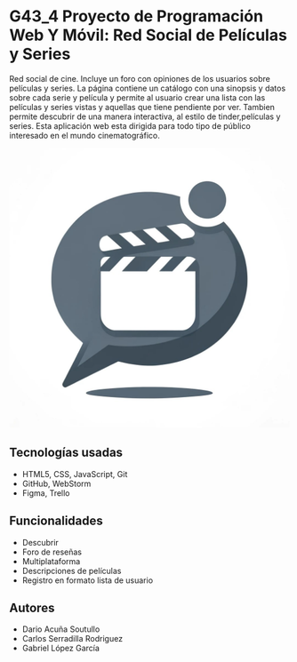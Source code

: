 
# G43_4 Proyecto de Programación Web Y Móvil: Red Social de Películas y Series

Red social de cine. Incluye un foro con opiniones de los usuarios sobre películas y series. La página contiene un catálogo con una sinopsis y datos sobre cada serie y película y permite al usuario crear una lista con las películas y series vistas y aquellas que tiene pendiente por ver. Tambien permite descubrir de una manera interactiva, al estilo de tinder,películas y series. Esta aplicación web esta dirigida para todo tipo de público interesado en el mundo cinematográfico.

![Logo](img/Logo_ChatGPT.png)

## Tecnologías usadas
- HTML5, CSS, JavaScript, Git
- GitHub, WebStorm
- Figma, Trello 
## Funcionalidades

- Descubrir
- Foro de reseñas
- Multiplataforma
- Descripciones de películas
- Registro en formato lista de usuario


## Autores

- Dario Acuña Soutullo
- Carlos Serradilla Rodriguez
- Gabriel López García

